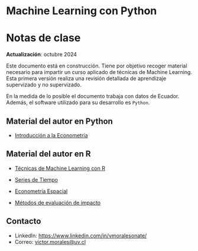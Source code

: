 # Machine Learning con Python

# Notas de clase

**Actualización**: octubre 2024

Este documento está en construcción. Tiene por objetivo recoger material necesario para impartir un curso aplicado de técnicas de Machine Learning. Esta primera versión realiza una revisión detallada de aprendizaje supervizado y no supervizado.

En la medida de lo posible el documento trabaja con datos de Ecuador. Además, el software utilizado para su desarrollo es `Python`.

## Material del autor en Python

- [Introducción a la Econometría](https://vmoprojs.github.io/IntroEconometricsWO/intro.html)

## Material del autor en R

-   [Técnicas de Machine Learning con R](https://bookdown.org/victor_morales/TecnicasML/)

-   [Series de Tiempo](https://bookdown.org/victor_morales/SeriesdeTiempo/)

-   [Econometría Espacial](https://bookdown.org/victor_morales/SpatialEconometrics/)

-   [Métodos de evaluación de impacto](https://bookdown.org/victor_morales/ImpactEvaluation/)

## Contacto

-	LinkedIn: <https://www.linkedin.com/in/vmoralesonate/>
-	Correo: <victor.morales@uv.cl>


```{tableofcontents}
```
